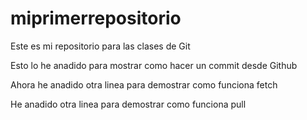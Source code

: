 # miprimerrepositorio
Este es mi repositorio para las clases de Git

Esto lo he anadido para mostrar como hacer un commit desde Github

Ahora he anadido otra linea para demostrar como funciona fetch

He anadido otra linea para demostrar como funciona pull
